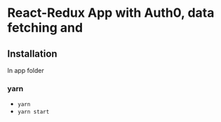 # React-Redux App with Auth0, data fetching and 

## Installation

In app folder 
### yarn
- `yarn`
- `yarn start`